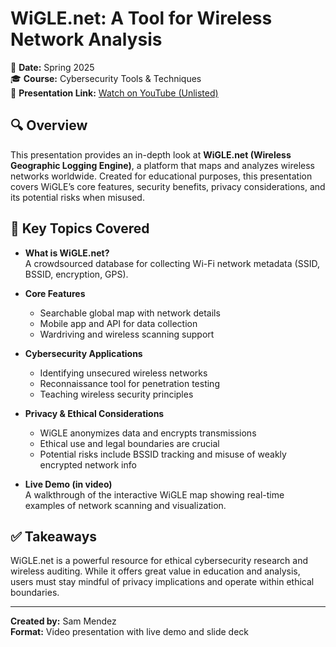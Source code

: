 # WiGLE.net: A Tool for Wireless Network Analysis

📅 **Date:** Spring 2025  
🎓 **Course:** Cybersecurity Tools & Techniques  
🎥 **Presentation Link:** [Watch on YouTube (Unlisted)](https://www.youtube.com/watch?v=aIKLFgaZ6W4&list=PLRX0EcV0YK7poUuMPa5CTAkxD_I7qLKIv&index=8)

## 🔍 Overview

This presentation provides an in-depth look at **WiGLE.net (Wireless Geographic Logging Engine)**, a platform that maps and analyzes wireless networks worldwide. Created for educational purposes, this presentation covers WiGLE’s core features, security benefits, privacy considerations, and its potential risks when misused.

## 🧠 Key Topics Covered

- **What is WiGLE.net?**  
  A crowdsourced database for collecting Wi-Fi network metadata (SSID, BSSID, encryption, GPS).

- **Core Features**  
  - Searchable global map with network details  
  - Mobile app and API for data collection  
  - Wardriving and wireless scanning support  

- **Cybersecurity Applications**  
  - Identifying unsecured wireless networks  
  - Reconnaissance tool for penetration testing  
  - Teaching wireless security principles  

- **Privacy & Ethical Considerations**  
  - WiGLE anonymizes data and encrypts transmissions  
  - Ethical use and legal boundaries are crucial  
  - Potential risks include BSSID tracking and misuse of weakly encrypted network info  

- **Live Demo (in video)**  
  A walkthrough of the interactive WiGLE map showing real-time examples of network scanning and visualization.

## ✅ Takeaways

WiGLE.net is a powerful resource for ethical cybersecurity research and wireless auditing. While it offers great value in education and analysis, users must stay mindful of privacy implications and operate within ethical boundaries.

---

**Created by:** Sam Mendez  
**Format:** Video presentation with live demo and slide deck
